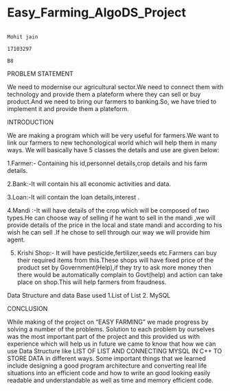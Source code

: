 # Easy_Farming_AlgoDS_Project

                                                                        Mohit jain
                                                                        17103297
                                                                          B8
                                                                         
PROBLEM STATEMENT

We need to modernise our agricultural sector.We need to connect them with technology and provide them a plateform where they can sell or buy product.And we need to bring our farmers to banking.So, we have tried to implement it and provide  them a plateform.

INTRODUCTION

We are making a program which will be very useful for farmers.We want to link our farmers to new techonological world which will help them in many ways.
We will basically have 5 classes the details and use are given below:

1.Farmer:- Containing his id,personnel details,crop details and his farm details.

2.Bank:-It will contain his all economic activities and data.

3.Loan:-It will contain the loan details,interest .

4.Mandi :-It will have details of the crop which will be composed of two types.He can choose way of selling if he want to sell in the mandi ,we will provide details
of the price in the local and state mandi and according to his wish he can sell .If he chose to sell through our way we will provide him agent.

5. Krishi Shop:-   It will have pesticide,fertilizer,seeds etc.Farmers can buy their required items from this.These shops will have fixed price of the product set by Government(Help),if they try to ask more money then there would be automatically complain to Govt(help) and action can take place on shop.This will
help farmers from fraudness. 

Data Structure and data Base used
1.List of List
2. MySQL

CONCLUSION

While making of the project on “EASY FARMING” we made progress by solving a number of the problems. Solution to each problem by ourselves was the most important part of the project and this provided us with experience which will help us in future we came to know that how we can use Data Structure like LIST OF LIST AND CONNECTING MYSQL IN C++ TO STORE DATA in different ways. Some important things that we learned include designing a good program architecture and converting real life situations into an efficient code and how to write an good looking easily readable and understandable as well as time and memory efficient code.



